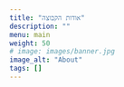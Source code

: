 ```yaml
---
title: "אודות הקבוצה"
description: ""
menu: main
weight: 50
# image: images/banner.jpg
image_alt: "About"
tags: []
---
```

